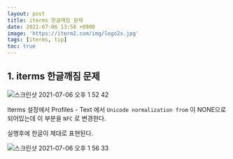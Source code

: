 ```yaml
---
layout: post
title: iterms 한글깨짐 문제
date: 2021-07-06 13:58 +0900
image: 'https://iterm2.com/img/logo2x.jpg'
tags: [iterms, tip]
toc: true
---
```

## 1. iterms 한글깨짐 문제 


![스크린샷 2021-07-06 오후 1 52 42](https://user-images.githubusercontent.com/28615416/124544289-cb5d1080-de61-11eb-9a78-6d411202b929.png)

Iterms 설정에서 Profiles - Text 에서 `Unicode normalization from` 이 NONE으로 되어있는데 이 부분을 `NFC` 로 변경한다. 


실행후에 한글이 제대로 표현된다.

![스크린샷 2021-07-06 오후 1 56 33](https://user-images.githubusercontent.com/28615416/124544381-fba4af00-de61-11eb-87c9-ceb0ef7a5a49.png)
